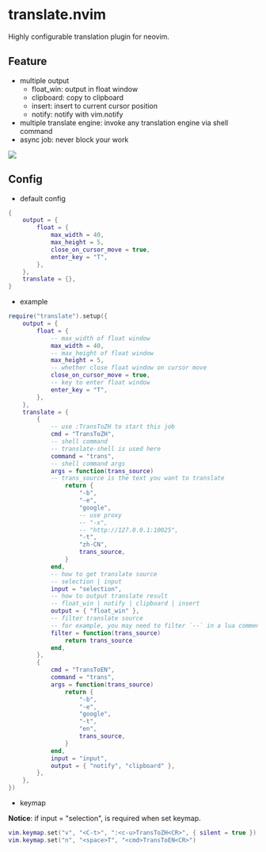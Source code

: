 # translate.nvim

Highly configurable translation plugin for neovim.

## Feature

- multiple output
  - float_win: output in float window
  - clipboard: copy to clipboard
  - insert: insert to current cursor position
  - notify: notify with vim.notify
- multiple translate engine: invoke any translation engine via shell command
- async job: never block your work

<img src="https://github.com/niuiic/assets/blob/main/translate.nvim/usage.gif" />

## Config

- default config

```lua
{
	output = {
		float = {
			max_width = 40,
			max_height = 5,
			close_on_cursor_move = true,
			enter_key = "T",
		},
	},
	translate = {},
}
```

- example

```lua
require("translate").setup({
	output = {
		float = {
            -- max_width of float window
			max_width = 40,
            -- max_height of float window
			max_height = 5,
            -- whether close float window on cursor move
			close_on_cursor_move = true,
            -- key to enter float window
			enter_key = "T",
		},
	},
	translate = {
		{
            -- use :TransToZH to start this job
			cmd = "TransToZH",
            -- shell command
            -- translate-shell is used here
			command = "trans",
            -- shell command args
			args = function(trans_source)
            -- trans_source is the text you want to translate
				return {
					"-b",
					"-e",
					"google",
                    -- use proxy
					-- "-x",
					-- "http://127.0.0.1:10025",
					"-t",
					"zh-CN",
					trans_source,
				}
			end,
            -- how to get translate source
            -- selection | input
			input = "selection",
            -- how to output translate result
            -- float_win | notify | clipboard | insert
			output = { "float_win" },
            -- filter translate source
            -- for example, you may need to filter `--` in a lua comment
			filter = function(trans_source)
				return trans_source
			end,
		},
		{
			cmd = "TransToEN",
			command = "trans",
			args = function(trans_source)
				return {
					"-b",
					"-e",
					"google",
					"-t",
					"en",
					trans_source,
				}
			end,
			input = "input",
			output = { "notify", "clipboard" },
		},
	},
})
```

- keymap

**Notice**: if input = "selection", <c-u> is required when set keymap.

```lua
vim.keymap.set("v", "<C-t>", ":<c-u>TransToZH<CR>", { silent = true })
vim.keymap.set("n", "<space>T", "<cmd>TransToEN<CR>")
```
